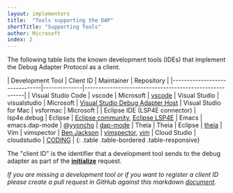 ```yaml
---
layout: implementors
title:  "Tools supporting the DAP"
shortTitle: "Supporting Tools"
author: Microsoft
index: 2
---
```


The following table lists the known development tools (IDEs) that implement the Debug Adapter Protocol as a client.

| Development Tool              | Client ID    | Maintainer | Repository                                |
|-------------------------------|--------------|--------------------------------------------------------|
| Visual Studio Code            | vscode       | Microsoft  | [vscode](https://github.com/Microsoft/vscode)
| Visual Studio                 | visualstudio | Microsoft  | [Visual Studio Debug Adapter Host](https://github.com/Microsoft/VSDebugAdapterHost)
| Visual Studio for Mac         | vsformac     | Microsoft  |
| Eclipse IDE (LSP4E connector) | lsp4e.debug  | Eclipse    | [Eclipse community](https://projects.eclipse.org/projects/technology.lsp4e/who), [Eclipse LSP4E](https://projects.eclipse.org/projects/technology.lsp4e)
| Emacs                         | emacs.dap-mode | [@yyoncho](https://github.com/yyoncho) | [dap-mode](https://github.com/yyoncho/dap-mode)
| Theia                         | Theia        | Eclipse    | [theia](https://github.com/theia-ide/theia/)
| Vim                           | vimspector   | [Ben Jackson](https://github.com/puremourning) | [vimspector](https://github.com/puremourning/vimspector), [vim](https://github.com/vim/vim)
| Cloud Studio                  | cloudstudio  | [CODING](https://studio.dev.tencent.com/) | 
{: .table .table-bordered .table-responsive}

The "client ID" is the identifier that a development tool sends to the debug adapter as part of the [**initialize**](../../specification#Requests_Initialize) request.

*If you are missing a development tool or if you want to register a client ID please create a pull request in GitHub against this markdown [document](https://github.com/Microsoft/debug-adapter-protocol/blob/gh-pages/_implementors/tools.md).*
